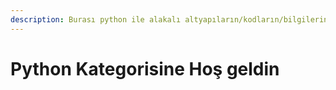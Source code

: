 ```yaml
---
description: Burası python ile alakalı altyapıların/kodların/bilgilerin paylaşıldığı yerdir
---
```


# Python Kategorisine Hoş geldin

